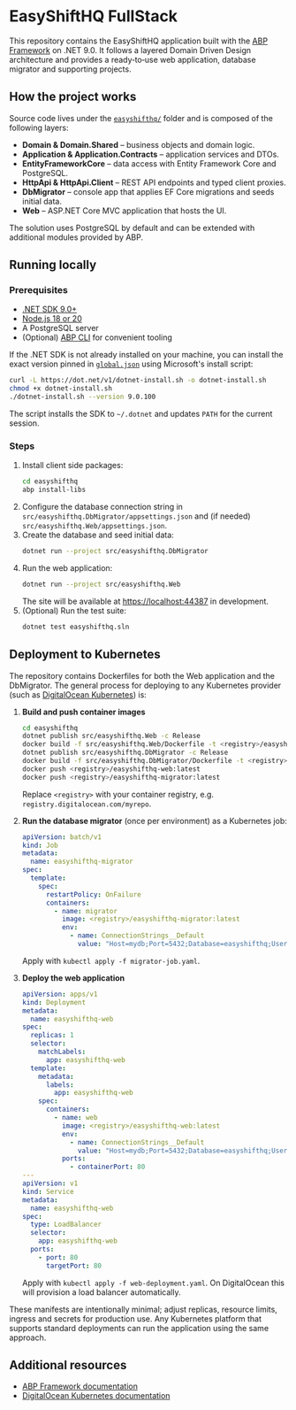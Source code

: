 # EasyShiftHQ FullStack

This repository contains the EasyShiftHQ application built with the [ABP Framework](https://abp.io) on .NET 9.0.  It follows a layered Domain Driven Design architecture and provides a ready‑to‑use web application, database migrator and supporting projects.

## How the project works

Source code lives under the [`easyshifthq/`](easyshifthq) folder and is composed of the following layers:

- **Domain & Domain.Shared** – business objects and domain logic.
- **Application & Application.Contracts** – application services and DTOs.
- **EntityFrameworkCore** – data access with Entity Framework Core and PostgreSQL.
- **HttpApi & HttpApi.Client** – REST API endpoints and typed client proxies.
- **DbMigrator** – console app that applies EF Core migrations and seeds initial data.
- **Web** – ASP.NET Core MVC application that hosts the UI.

The solution uses PostgreSQL by default and can be extended with additional modules provided by ABP.

## Running locally

### Prerequisites

- [.NET SDK 9.0+](https://dotnet.microsoft.com/download)
- [Node.js 18 or 20](https://nodejs.org/en)
- A PostgreSQL server
- (Optional) [ABP CLI](https://abp.io/docs/latest/cli) for convenient tooling

If the .NET SDK is not already installed on your machine, you can install the exact
version pinned in [`global.json`](global.json) using Microsoft's install script:

```bash
curl -L https://dot.net/v1/dotnet-install.sh -o dotnet-install.sh
chmod +x dotnet-install.sh
./dotnet-install.sh --version 9.0.100
```
The script installs the SDK to `~/.dotnet` and updates `PATH` for the current
session.

### Steps

1. Install client side packages:
   ```bash
   cd easyshifthq
   abp install-libs
   ```
2. Configure the database connection string in `src/easyshifthq.DbMigrator/appsettings.json` and (if needed) `src/easyshifthq.Web/appsettings.json`.
3. Create the database and seed initial data:
   ```bash
   dotnet run --project src/easyshifthq.DbMigrator
   ```
4. Run the web application:
   ```bash
   dotnet run --project src/easyshifthq.Web
   ```
   The site will be available at <https://localhost:44387> in development.
5. (Optional) Run the test suite:
   ```bash
   dotnet test easyshifthq.sln
   ```

## Deployment to Kubernetes

The repository contains Dockerfiles for both the Web application and the DbMigrator.  The general process for deploying to any Kubernetes provider (such as [DigitalOcean Kubernetes](https://www.digitalocean.com/products/kubernetes)) is:

1. **Build and push container images**
   ```bash
   cd easyshifthq
   dotnet publish src/easyshifthq.Web -c Release
   docker build -f src/easyshifthq.Web/Dockerfile -t <registry>/easyshifthq-web:latest .
   dotnet publish src/easyshifthq.DbMigrator -c Release
   docker build -f src/easyshifthq.DbMigrator/Dockerfile -t <registry>/easyshifthq-migrator:latest .
   docker push <registry>/easyshifthq-web:latest
   docker push <registry>/easyshifthq-migrator:latest
   ```
   Replace `<registry>` with your container registry, e.g. `registry.digitalocean.com/myrepo`.

2. **Run the database migrator** (once per environment) as a Kubernetes job:
   ```yaml
   apiVersion: batch/v1
   kind: Job
   metadata:
     name: easyshifthq-migrator
   spec:
     template:
       spec:
         restartPolicy: OnFailure
         containers:
           - name: migrator
             image: <registry>/easyshifthq-migrator:latest
             env:
               - name: ConnectionStrings__Default
                 value: "Host=mydb;Port=5432;Database=easyshifthq;User ID=...;Password=..."
   ```
   Apply with `kubectl apply -f migrator-job.yaml`.

3. **Deploy the web application**
   ```yaml
   apiVersion: apps/v1
   kind: Deployment
   metadata:
     name: easyshifthq-web
   spec:
     replicas: 1
     selector:
       matchLabels:
         app: easyshifthq-web
     template:
       metadata:
         labels:
           app: easyshifthq-web
       spec:
         containers:
           - name: web
             image: <registry>/easyshifthq-web:latest
             env:
               - name: ConnectionStrings__Default
                 value: "Host=mydb;Port=5432;Database=easyshifthq;User ID=...;Password=..."
             ports:
               - containerPort: 80
   ---
   apiVersion: v1
   kind: Service
   metadata:
     name: easyshifthq-web
   spec:
     type: LoadBalancer
     selector:
       app: easyshifthq-web
     ports:
       - port: 80
         targetPort: 80
   ```
   Apply with `kubectl apply -f web-deployment.yaml`.  On DigitalOcean this will provision a load balancer automatically.

These manifests are intentionally minimal; adjust replicas, resource limits, ingress and secrets for production use.  Any Kubernetes platform that supports standard deployments can run the application using the same approach.

## Additional resources

- [ABP Framework documentation](https://abp.io/docs/latest)
- [DigitalOcean Kubernetes documentation](https://docs.digitalocean.com/products/kubernetes/)

